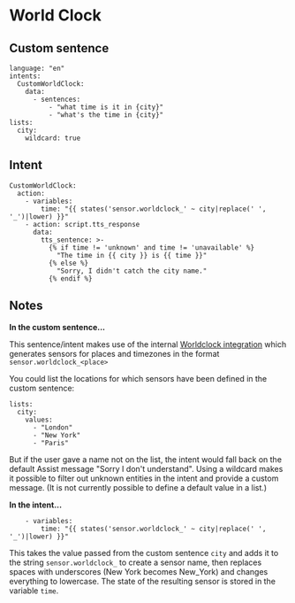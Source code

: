 # World Clock

## Custom sentence
```
language: "en"
intents:
  CustomWorldClock:
    data:
      - sentences:
          - "what time is it in {city}"
          - "what's the time in {city}"
lists:
  city:
    wildcard: true
```
## Intent
```
CustomWorldClock:
  action:
    - variables:
        time: "{{ states('sensor.worldclock_' ~ city|replace(' ', '_')|lower) }}"
    - action: script.tts_response
      data:
        tts_sentence: >-
          {% if time != 'unknown' and time != 'unavailable' %}
            "The time in {{ city }} is {{ time }}"
          {% else %}
            "Sorry, I didn't catch the city name."
          {% endif %}
```
## Notes

**In the custom sentence...**

This sentence/intent makes use of the internal [Worldclock integration](https://www.home-assistant.io/integrations/worldclock/) which generates sensors for places and timezones in the format ```sensor.worldclock_<place>```

You could list the locations for which sensors have been defined in the custom sentence:
  ```
  lists:
    city:
      values:
        - "London"
        - "New York"
        - "Paris"
  ```
But if the user gave a name not on the list, the intent would fall back on the default Assist message "Sorry I don't understand". Using a wildcard makes it possible to filter out unknown entities in the intent and provide a custom message. (It is not currently possible to define a default value in a list.)

**In the intent...**
```
    - variables:
        time: "{{ states('sensor.worldclock_' ~ city|replace(' ', '_')|lower) }}"
```
This takes the value passed from the custom sentence ```city``` and adds it to the string ```sensor.worldclock_``` to create a sensor name, then replaces spaces with underscores (New York becomes New_York) and changes everything to lowercase. The state of the resulting sensor is stored in the variable ```time```.

